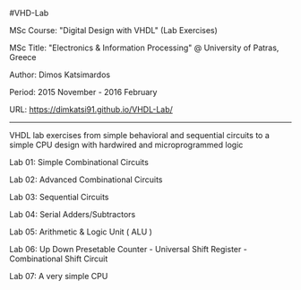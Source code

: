 #VHD-Lab

MSc Course: "Digital Design with VHDL" (Lab Exercises) 

MSc Title: "Electronics & Information Processing" @ University of Patras, Greece 

Author: Dimos Katsimardos 

Period: 2015 November - 2016 February

URL: https://dimkatsi91.github.io/VHDL-Lab/

-----------------------------------------------------------------------------------------------------------------------------

VHDL lab exercises from simple behavioral and sequential circuits to a simple CPU design with hardwired and microprogrammed logic

Lab 01: Simple Combinational Circuits

Lab 02: Advanced Combinational Circuits

Lab 03: Sequential Circuits

Lab 04: Serial Adders/Subtractors

Lab 05: Arithmetic & Logic Unit ( ALU )

Lab 06: Up Down Presetable Counter - Universal Shift Register - Combinational Shift Circuit

Lab 07: A very simple CPU
